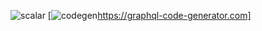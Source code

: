![scalar](https://user-images.githubusercontent.com/25294569/63675022-87723c80-c7f0-11e9-87b9-22c78c9a17e2.gif)
[![codegen](https://user-images.githubusercontent.com/25294569/63696114-af7a9380-c822-11e9-9e01-b3cf4c91f88e.gif)https://graphql-code-generator.com]

